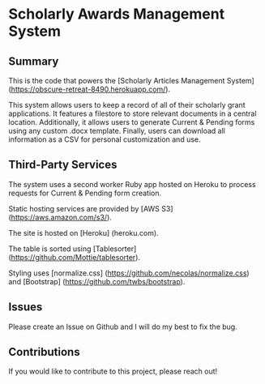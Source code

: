 # Scholarly Awards Management System

## Summary

This is the code that powers the [Scholarly Articles Management System] (https://obscure-retreat-8490.herokuapp.com/).

This system allows users to keep a record of all of their scholarly grant applications. It features a filestore to store relevant documents in a central location. Additionally, it allows users to generate Current & Pending forms using any custom .docx template. Finally, users can download all information as a CSV for personal customization and use.

## Third-Party Services

The system uses a second worker Ruby app hosted on Heroku to process requests for Current & Pending form creation.

Static hosting services are provided by [AWS S3] (https://aws.amazon.com/s3/).
  
The site is hosted on [Heroku] (heroku.com).

The table is sorted using [Tablesorter] (https://github.com/Mottie/tablesorter).

Styling uses [normalize.css] (https://github.com/necolas/normalize.css) and [Bootstrap] (https://github.com/twbs/bootstrap).

## Issues

Please create an Issue on Github and I will do my best to fix the bug.

## Contributions

If you would like to contribute to this project, please reach out!

